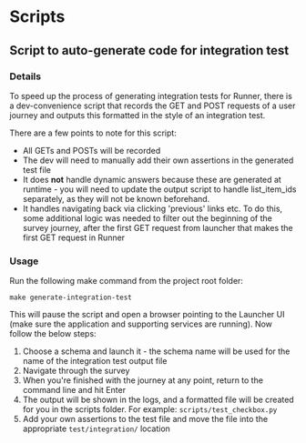 # Scripts

## Script to auto-generate code for integration test

### Details

To speed up the process of generating integration tests for Runner, there is a dev-convenience script that records the GET and POST requests of a user journey
and outputs this formatted in the style of an integration test.

There are a few points to note for this script:

* All GETs and POSTs will be recorded
* The dev will need to manually add their own assertions in the generated test file
* It does **not** handle dynamic answers because these are generated at runtime - you will need to update the output script to handle list_item_ids separately,
  as they will not be known beforehand.
* It handles navigating back via clicking 'previous' links etc. To do this, some additional logic was needed to filter out the beginning of the survey journey,
  after the first GET request from launcher that makes the first GET request in Runner

### Usage

Run the following make command from the project root folder:

```shell
make generate-integration-test
```

This will pause the script and open a browser pointing to the Launcher UI (make sure the application and supporting services are running). Now follow the below
steps:

1. Choose a schema and launch it - the schema name will be used for the name of the integration test output file
1. Navigate through the survey
1. When you're finished with the journey at any point, return to the command line and hit Enter
1. The output will be shown in the logs, and a formatted file will be created for you in the scripts folder. For example: `scripts/test_checkbox.py`
1. Add your own assertions to the test file and move the file into the appropriate `test/integration/` location

